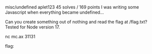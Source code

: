 misc/undefined
aplet123
45 solves / 169 points
I was writing some Javascript when everything became undefined...

Can you create something out of nothing and read the flag at /flag.txt? Tested for Node version 17.

nc mc.ax 31131

flag: 
